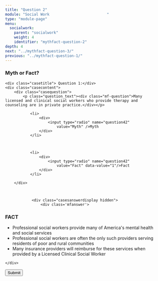 ```yaml
---
title: "Question 2"
module: "Social Work                          "
type: "module-page"
menu:
  socialwork:
    parent: "socialwork"
    weight: 4
    identifier: "mythfact-question-2"
depth: 4
next: "../mythfact-question-3/"
previous: "../mythfact-question-1/"
---
```

<form method="post" action="."><div class="pageblock gameshow"><h3>Myth or Fact?</h3>










  




<div class="cases">
    
    <div class="casetitle"> Question 1:</div>
    <div class="casecontent">
        <div class="casequestion">
            <p class="question_text"><div class="mf-question">Many licensed and clinical social workers who provide therapy and counseling are in private practice.</div></p>
            
                
                    

<ol type="A">
    
        
            <li>
                <div>
                    <input type="radio" name="question42"
                        value="Myth" />Myth
                </div>
            </li>
        
    
        
            <li>
                <div>
                    <input type="radio" name="question42"
                        value="Fact" data-value="1"/>Fact
                </div>
            </li>
        
    
</ol>

                

                

                
            
        </div>

        
            
                <div class="casesanswerdisplay hidden">
                    <div class='mfanswer'>
<h3>FACT</h3>
<ul>
<li>Professional social workers provide many of America's mental health and social services</li>
<li>Professional social workers are often the only such providers serving residents of poor and rural communities</li>
<li>Many insurance providers will reimburse for these services when provided by a Licensed Clinical Social Worker</li>
</ul>
</div>
                </div>
            
        
    </div>
</div>




</div><div class="submit-container"><input class="btn btn-info btn-submit-section" type="submit" value="Submit" /></div></form>